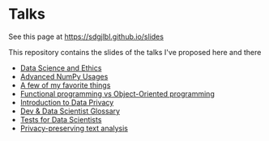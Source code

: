 # Talks

See this page at https://sdgjlbl.github.io/slides

This repository contains the slides of the talks I've proposed here and there

- [Data Science and Ethics](data-science-and-ethics/index.html)
- [Advanced NumPy Usages](advanced-numpy-usage/index.html)
- [A few of my favorite things](a-few-of-my-favorite-things/index.html)
- [Functional programming vs Object-Oriented programming](fp-vs-oop/FPvsOOP.pdf)
- [Introduction to Data Privacy](https://speakerdeck.com/sdgjlbl/introduction-to-data-privacy)
- [Dev & Data Scientist Glossary](dev-datascientist-glossary/index.html)
- [Tests for Data Scientists](tests-for-datascientist/index.html)
- [Privacy-preserving text analysis](text-privacy/index.html)
